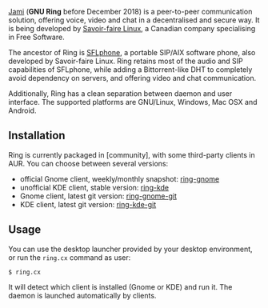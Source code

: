 [Jami](https://jami.net) (**GNU Ring** before December 2018) is a peer-to-peer communication solution, offering voice, video and chat in a decentralised and secure way. It is being developed by [Savoir-faire Linux](https://www.savoirfairelinux.com/), a Canadian company specialising in Free Software.

The ancestor of Ring is [SFLphone](https://en.wikipedia.org/wiki/Jami_(software)#History "wikipedia:Jami (software)"), a portable SIP/AIX software phone, also developed by Savoir-faire Linux. Ring retains most of the audio and SIP capabilities of SFLphone, while adding a Bittorrent-like DHT to completely avoid dependency on servers, and offering video and chat communication.

Additionally, Ring has a clean separation between daemon and user interface. The supported platforms are GNU/Linux, Windows, Mac OSX and Android.

## Installation

Ring is currently packaged in [community], with some third-party clients in AUR. You can choose between several versions:

*   official Gnome client, weekly/monthly snapshot: [ring-gnome](https://www.archlinux.org/packages/?name=ring-gnome)
*   unofficial KDE client, stable version: [ring-kde](https://www.archlinux.org/packages/?name=ring-kde)
*   Gnome client, latest git version: [ring-gnome-git](https://aur.archlinux.org/packages/ring-gnome-git/)
*   KDE client, latest git version: [ring-kde-git](https://aur.archlinux.org/packages/ring-kde-git/)

## Usage

You can use the desktop launcher provided by your desktop environment, or run the `ring.cx` command as user:

```
$ ring.cx

```

It will detect which client is installed (Gnome or KDE) and run it. The daemon is launched automatically by clients.